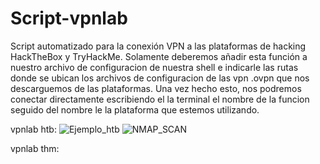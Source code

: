 # Script-vpnlab
Script automatizado para la conexión VPN a las plataformas de hacking HackTheBox y TryHackMe.
Solamente deberemos añadir esta función a nuestro archivo de configuracion de nuestra shell e indicarle las rutas donde se ubican
los archivos de configuracion de las vpn .ovpn que nos descarguemos de las plataformas.
Una vez hecho esto, nos podremos conectar directamente escribiendo el la terminal el nombre de la funcion seguido del nombre le la plataforma
que estemos utilizando.

vpnlab htb:
![Ejemplo_htb](https://githubraw.com/H4ckM1nd/Script-vpnlab/blob/main/Capturas/vpnlab%20htb.png)
![NMAP_SCAN](https://githubraw.com/H4ckM1nd/H4ckM1nd.github.io/master/Capturas/ARCHETYPE/archetype_nmap%20scan1.png)

vpnlab thm:

